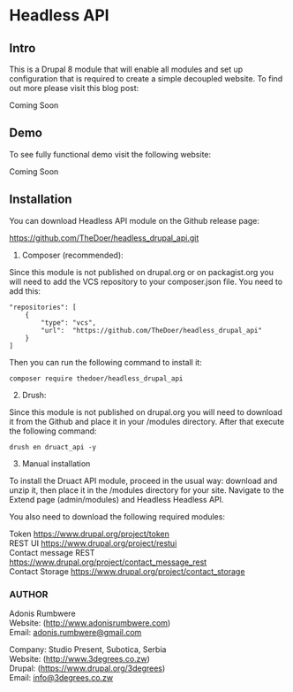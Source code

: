 # Headless API

## Intro

This is a Drupal 8 module that will enable all modules and set up configuration
that is required to create a simple decoupled website. To find out more please 
visit this blog post:

Coming Soon

## Demo

To see fully functional demo visit the following website:

Coming Soon

## Installation

You can download Headless API module on the Github release page:

https://github.com/TheDoer/headless_drupal_api.git

1. Composer (recommended):

Since this module is not published on drupal.org or on packagist.org you will
need to add the VCS repository to your composer.json file. You need to add this:

```
"repositories": [  
    {
        "type": "vcs",
        "url":  "https://github.com/TheDoer/headless_drupal_api"  
    }  
]
```

Then you can run the following command to install it:

```
composer require thedoer/headless_drupal_api
```

2. Drush:

Since this module is not published on drupal.org you will need to download it 
from the Github and place it in your /modules directory. After that execute the 
following command:

```
drush en druact_api -y
```

3. Manual installation

To install the Druact API module, proceed in the usual way: download and unzip 
it, then place it in the /modules directory for your site. Navigate to the 
Extend page (admin/modules) and Headless Headless API.

You also need to download the following required modules:

Token https://www.drupal.org/project/token  
REST UI https://www.drupal.org/project/restui  
Contact message REST https://www.drupal.org/project/contact_message_rest  
Contact Storage https://www.drupal.org/project/contact_storage  

### AUTHOR

Adonis Rumbwere  
Website: (http://www.adonisrumbwere.com)   
Email: adonis.rumbwere@gmail.com  

Company: Studio Present, Subotica, Serbia  
Website: (http://www.3degrees.co.zw)  
Drupal: (https://www.drupal.org/3degrees)      
Email: info@3degrees.co.zw
